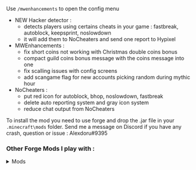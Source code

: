Use `/mwenhancements` to open the config menu

- NEW Hacker detector :
  - detects players using certains cheats in your game : fastbreak, autoblock, keepsprint, noslowdown
  - it will add them to NoCheaters and send one report to Hypixel
- MWEnhancements : 
    - fix short coins not working with Christmas double coins bonus
    - compact guild coins bonus message with the coins message into one
    - fix scalling issues with config screens
    - add scangame flag for new accounts picking random during mythic hour
- NoCheaters :
    - put red icon for autoblock, bhop, noslowdown, fastbreak
    - delete auto reporting system and gray icon system
    - reduce chat output from NoCheaters

To install the mod you need to use forge and drop the .jar file in your `.minecraft\mods` folder. 
Send me a message on Discord if you have any crash, question or issue : Alexdoru#9395

### Other Forge Mods I play with :

<details>
  <summary>Mods</summary>

- **[Optifine](https://optifine.net/downloads)** - Enhances performances
- **[Sk1er's Patcher](https://sk1er.club/mods/patcher)** - Minecraft optimizations and bug fixes
- **[Sk1er's Old Animation](https://discord.gg/sk1er)** - Available in beta on their discord server
- **[Orange's Simple Mods-1.2 ](https://www.curseforge.com/minecraft/mc-mods/oranges-simplemods-collection/files)** - Status effect, Toggle Sprint, Armor Status
- **[My Sidebar Mod](https://github.com/Alexdoru/SidebarMod/releases/)** - Enhances the sidebar
- **[ItemPhysic Lite 1.3](https://www.curseforge.com/minecraft/mc-mods/itemphysic-lite)** - Enhances the look of dropped items

</details>